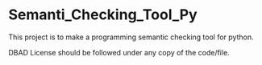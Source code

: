 # Semanti_Checking_Tool_Py
This project is to make a programming semantic checking tool for python.

DBAD License should be followed under any copy of the code/file.
